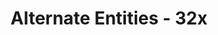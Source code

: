 ---
title: Alternate Entities - 32x
permalink: /article/compliance32xAddons/Alt%20Entities

header-img: article/compliance32xAddons/Alt Entities.png

long_text: Do you find Minecraft's entities too repetitive? Do you wish mobs had more variants? If so, this is the addon for you! It adds variants to a lot of entities! <br> <strong>OptiFine is required for this pack to work.</strong>

authors:
  - Redcoke26

download: https://www.planetminecraft.com/texture-pack/alternate-entities/
---